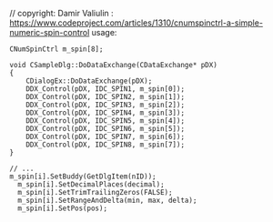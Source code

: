 
// copyright: Damir Valiulin : https://www.codeproject.com/articles/1310/cnumspinctrl-a-simple-numeric-spin-control
usage:

    CNumSpinCtrl m_spin[8];

    void CSampleDlg::DoDataExchange(CDataExchange* pDX)
    {
    	CDialogEx::DoDataExchange(pDX);
    	DDX_Control(pDX, IDC_SPIN1, m_spin[0]);
    	DDX_Control(pDX, IDC_SPIN2, m_spin[1]);
    	DDX_Control(pDX, IDC_SPIN3, m_spin[2]);
    	DDX_Control(pDX, IDC_SPIN4, m_spin[3]);
    	DDX_Control(pDX, IDC_SPIN5, m_spin[4]);
    	DDX_Control(pDX, IDC_SPIN6, m_spin[5]);
    	DDX_Control(pDX, IDC_SPIN7, m_spin[6]);
    	DDX_Control(pDX, IDC_SPIN8, m_spin[7]);
    }

    // ...
    m_spin[i].SetBuddy(GetDlgItem(nID));
 	  m_spin[i].SetDecimalPlaces(decimal);
	  m_spin[i].SetTrimTrailingZeros(FALSE);
	  m_spin[i].SetRangeAndDelta(min, max, delta);
	  m_spin[i].SetPos(pos);
